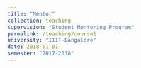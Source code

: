 ```yaml
---
title: "Mentor"
collection: teaching
supervision: "Student Mentoring Program"
permalink: /teaching/course1
university: "IIIT-Bangalore"
date: 2018-01-01
semester: "2017-2018"
---
```

